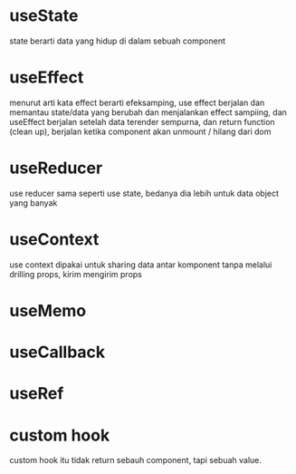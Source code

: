 # useState
state berarti data yang hidup di dalam sebuah component

# useEffect
menurut arti kata effect berarti efeksamping, use effect berjalan dan memantau state/data yang berubah dan menjalankan effect sampiing, dan useEffect berjalan setelah data terender sempurna, dan return function (clean up), berjalan ketika component akan unmount / hilang dari dom

# useReducer
use reducer sama seperti use state, bedanya dia lebih untuk data object yang banyak

# useContext
use context dipakai untuk sharing data antar komponent tanpa melalui drilling props, kirim mengirim props

# useMemo

# useCallback

# useRef

# custom hook
custom hook itu tidak return sebauh component, tapi sebuah value.